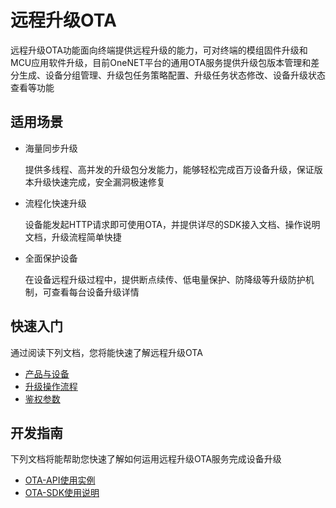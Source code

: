 # 远程升级OTA

远程升级OTA功能面向终端提供远程升级的能力，可对终端的模组固件升级和MCU应用软件升级，目前OneNET平台的通用OTA服务提供升级包版本管理和差分生成、设备分组管理、升级包任务策略配置、升级任务状态修改、设备升级状态查看等功能


## 适用场景
- 海量同步升级
    
    提供多线程、高并发的升级包分发能力，能够轻松完成百万设备升级，保证版本升级快速完成，安全漏洞极速修复

- 流程化快速升级

    设备能发起HTTP请求即可使用OTA，并提供详尽的SDK接入文档、操作说明文档，升级流程简单快捷

- 全面保护设备

    在设备远程升级过程中，提供断点续传、低电量保护、防降级等升级防护机制，可查看每台设备升级详情


## 快速入门

通过阅读下列文档，您将能快速了解远程升级OTA

- [产品与设备](/book/manual/createProduct-device.md)
- [升级操作流程](/book/manual/ota_develop_document.md)
- [鉴权参数](/book/develop/auth.md)

## 开发指南

下列文档将能帮助您快速了解如何运用远程升级OTA服务完成设备升级

- [OTA-API使用实例](/book/example/simulate.md)
- [OTA-SDK使用说明](/book/develop/OTA-SDK-instruction.md)
